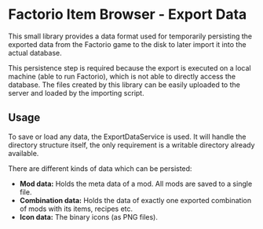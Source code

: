 # Factorio Item Browser - Export Data

This small library provides a data format used for temporarily persisting the exported data from the Factorio game to
the disk to later import it into the actual database.

This persistence step is required because the export is executed on a local machine (able to run Factorio), which is 
not able to directly access the database. The files created by this library can be easily uploaded to the server and
loaded by the importing script.

## Usage

To save or load any data, the ExportDataService is used. It will handle the directory structure itself, the only 
requirement is a writable directory already available.

There are different kinds of data which can be persisted:

* **Mod data:** Holds the meta data of a mod. All mods are saved to a single file.
* **Combination data:** Holds the data of exactly one exported combination of mods with its items, recipes etc.
* **Icon data:** The binary icons (as PNG files).